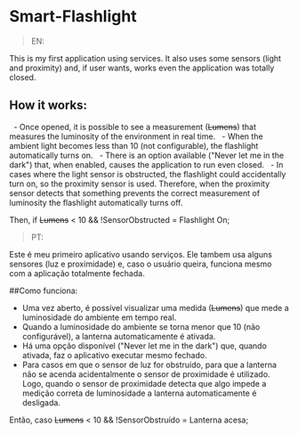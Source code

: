 # Smart-Flashlight

> EN:

This is my first application using services. It also uses some sensors (light and proximity) and, if user wants,
works even the application was totally closed.

## How it works:
  - Once opened, it is possible to see a measurement (~~Lumens~~) that measures the luminosity of the environment in real time.
  - When the ambient light becomes less than 10 (not configurable), the flashlight automatically turns on.
  - There is an option available ("Never let me in the dark") that, when enabled, causes the application to run even closed.
  - In cases where the light sensor is obstructed, the flashlight could accidentally turn on, so the proximity sensor
is used. Therefore, when the proximity sensor detects that something prevents the correct measurement of luminosity the flashlight
automatically turns off.

Then, if ~~Lumens~~ < 10 && !SensorObstructed = Flashlight On;

> PT:

Este é meu primeiro aplicativo usando serviços. Ele tambem usa alguns sensores (luz e proximidade) e, caso o usuário queira,
funciona mesmo com a aplicação totalmente fechada.

##Como funciona:
 - Uma vez aberto, é possível visualizar uma medida (~~Lumens~~) que mede a luminosidade do ambiente em tempo real.
 - Quando a luminosidade do ambiente se torna menor que 10 (não configurável), a lanterna automaticamente é ativada.
 - Há uma opção disponível ("Never let me in the dark") que, quando ativada, faz o aplicativo executar mesmo fechado.
 - Para casos em que o sensor de luz for obstruído, para que a lanterna não se acenda acidentalmente o sensor de proximidade
é utilizado. Logo, quando o sensor de proximidade detecta que algo impede a medição correta de luminosidade a lanterna
automaticamente é desligada.

Então, caso ~~Lumens~~ < 10 && !SensorObstruído = Lanterna acesa;
